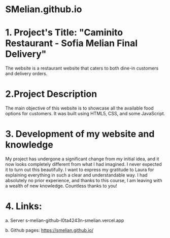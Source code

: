 # SMelian.github.io

# 1. Project's Title: "Caminito Restaurant - Sofia Melian Final Delivery"
The website  is a restaurant website that caters to both dine-in customers and delivery orders. 


# 2.Project Description
The main objective of this website is to showcase all the available food options for customers. It was built using HTML5, CSS, and some JavaScript.


# 3. Development of my website and knowledge
My project has undergone a significant change from my initial idea, and it now looks completely different from what I had imagined. I never expected it to turn out this beautifully. I want to express my gratitude to Laura for explaining everything in such a clear and understandable way. I had absolutely no prior experience, and thanks to this course, I am leaving with a wealth of new knowledge. Countless thanks to you!

# 4. Links:
a. Server s-melian-github-l0ta4243n-smelian.vercel.app

b. Github pages: https://smelian.github.io/
